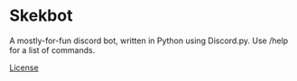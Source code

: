 # Skekbot
A mostly-for-fun discord bot, written in Python using Discord.py.
Use /help for a list of commands.

[License](https://github.com/Skekdog/Skekbot/blob/main/LICENSE)
